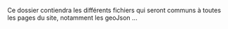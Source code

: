 Ce dossier contiendra les différents fichiers qui seront communs à toutes les pages du site, notamment les geoJson ... 

